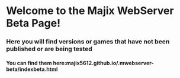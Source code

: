 <h1>Welcome to the Majix WebServer Beta Page!</h1>
<h3>Here you will find versions or games that have not been published or are being tested</h3>
<h4>You can find them here:majix5612.github.io/.mwebserver-beta/indexbeta.html</h4>
